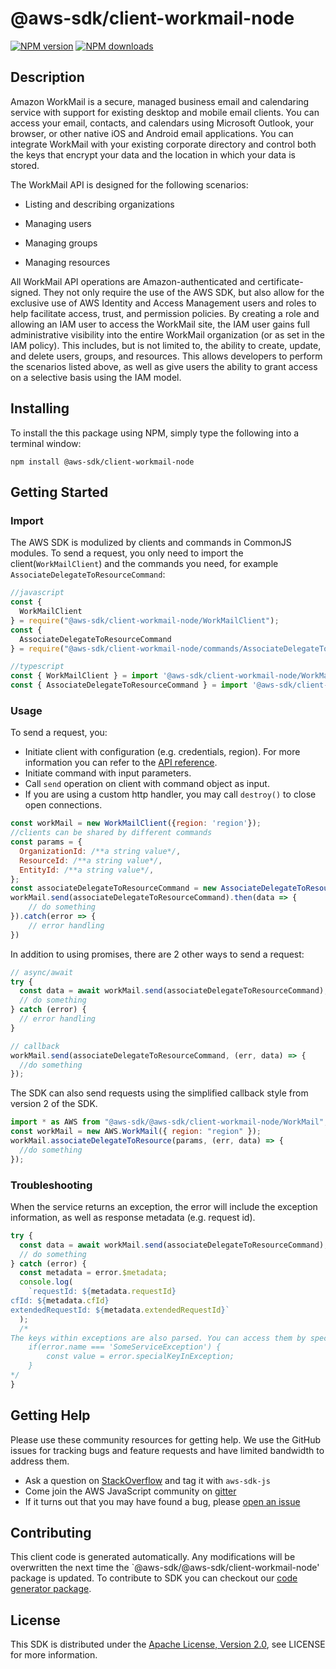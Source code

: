 # @aws-sdk/client-workmail-node

[![NPM version](https://img.shields.io/npm/v/@aws-sdk/client-workmail-node/preview.svg)](https://www.npmjs.com/package/@aws-sdk/client-workmail-node)
[![NPM downloads](https://img.shields.io/npm/dm/@aws-sdk/client-workmail-node.svg)](https://www.npmjs.com/package/@aws-sdk/client-workmail-node)

## Description

<p>Amazon WorkMail is a secure, managed business email and calendaring service with support for existing desktop and mobile email clients. You can access your email, contacts, and calendars using Microsoft Outlook, your browser, or other native iOS and Android email applications. You can integrate WorkMail with your existing corporate directory and control both the keys that encrypt your data and the location in which your data is stored.</p> <p>The WorkMail API is designed for the following scenarios:</p> <ul> <li> <p>Listing and describing organizations</p> </li> </ul> <ul> <li> <p>Managing users</p> </li> </ul> <ul> <li> <p>Managing groups</p> </li> </ul> <ul> <li> <p>Managing resources</p> </li> </ul> <p>All WorkMail API operations are Amazon-authenticated and certificate-signed. They not only require the use of the AWS SDK, but also allow for the exclusive use of AWS Identity and Access Management users and roles to help facilitate access, trust, and permission policies. By creating a role and allowing an IAM user to access the WorkMail site, the IAM user gains full administrative visibility into the entire WorkMail organization (or as set in the IAM policy). This includes, but is not limited to, the ability to create, update, and delete users, groups, and resources. This allows developers to perform the scenarios listed above, as well as give users the ability to grant access on a selective basis using the IAM model.</p>

## Installing

To install the this package using NPM, simply type the following into a terminal window:

```
npm install @aws-sdk/client-workmail-node
```

## Getting Started

### Import

The AWS SDK is modulized by clients and commands in CommonJS modules. To send a request, you only need to import the client(`WorkMailClient`) and the commands you need, for example `AssociateDelegateToResourceCommand`:

```javascript
//javascript
const {
  WorkMailClient
} = require("@aws-sdk/client-workmail-node/WorkMailClient");
const {
  AssociateDelegateToResourceCommand
} = require("@aws-sdk/client-workmail-node/commands/AssociateDelegateToResourceCommand");
```

```javascript
//typescript
const { WorkMailClient } = import '@aws-sdk/client-workmail-node/WorkMailClient';
const { AssociateDelegateToResourceCommand } = import '@aws-sdk/client-workmail-node/commands/AssociateDelegateToResourceCommand';
```

### Usage

To send a request, you:

- Initiate client with configuration (e.g. credentials, region). For more information you can refer to the [API reference][].
- Initiate command with input parameters.
- Call `send` operation on client with command object as input.
- If you are using a custom http handler, you may call `destroy()` to close open connections.

```javascript
const workMail = new WorkMailClient({region: 'region'});
//clients can be shared by different commands
const params = {
  OrganizationId: /**a string value*/,
  ResourceId: /**a string value*/,
  EntityId: /**a string value*/,
};
const associateDelegateToResourceCommand = new AssociateDelegateToResourceCommand(params);
workMail.send(associateDelegateToResourceCommand).then(data => {
    // do something
}).catch(error => {
    // error handling
})
```

In addition to using promises, there are 2 other ways to send a request:

```javascript
// async/await
try {
  const data = await workMail.send(associateDelegateToResourceCommand);
  // do something
} catch (error) {
  // error handling
}
```

```javascript
// callback
workMail.send(associateDelegateToResourceCommand, (err, data) => {
  //do something
});
```

The SDK can also send requests using the simplified callback style from version 2 of the SDK.

```javascript
import * as AWS from "@aws-sdk/@aws-sdk/client-workmail-node/WorkMail";
const workMail = new AWS.WorkMail({ region: "region" });
workMail.associateDelegateToResource(params, (err, data) => {
  //do something
});
```

### Troubleshooting

When the service returns an exception, the error will include the exception information, as well as response metadata (e.g. request id).

```javascript
try {
  const data = await workMail.send(associateDelegateToResourceCommand);
  // do something
} catch (error) {
  const metadata = error.$metadata;
  console.log(
    `requestId: ${metadata.requestId}
cfId: ${metadata.cfId}
extendedRequestId: ${metadata.extendedRequestId}`
  );
  /*
The keys within exceptions are also parsed. You can access them by specifying exception names:
    if(error.name === 'SomeServiceException') {
        const value = error.specialKeyInException;
    }
*/
}
```

## Getting Help

Please use these community resources for getting help. We use the GitHub issues for tracking bugs and feature requests and have limited bandwidth to address them.

- Ask a question on [StackOverflow](https://stackoverflow.com/questions/tagged/aws-sdk-js) and tag it with `aws-sdk-js`
- Come join the AWS JavaScript community on [gitter](https://gitter.im/aws/aws-sdk-js-v3)
- If it turns out that you may have found a bug, please [open an issue](https://github.com/aws/aws-sdk-js-v3/issues)

## Contributing

This client code is generated automatically. Any modifications will be overwritten the next time the `@aws-sdk/@aws-sdk/client-workmail-node' package is updated. To contribute to SDK you can checkout our [code generator package][].

## License

This SDK is distributed under the
[Apache License, Version 2.0](http://www.apache.org/licenses/LICENSE-2.0),
see LICENSE for more information.

[code generator package]: https://github.com/aws/aws-sdk-js-v3/tree/master/packages/service-types-generator
[api reference]: https://docs.aws.amazon.com/AWSJavaScriptSDK/latest/
